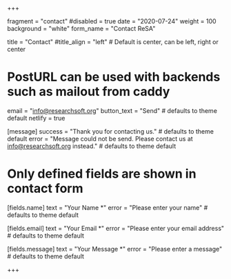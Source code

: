 +++

fragment = "contact"
#disabled = true
date = "2020-07-24"
weight = 100
background = "white"
form_name = "Contact ReSA"

title = "Contact"
#title_align = "left" # Default is center, can be left, right or center

# PostURL can be used with backends such as mailout from caddy
email = "info@researchsoft.org"
button_text = "Send" # defaults to theme default
netlify = true

[message]
  success = "Thank you for contacting us." # defaults to theme default
  error = "Message could not be send. Please contact us at info@researchsoft.org instead." # defaults to theme default

# Only defined fields are shown in contact form
[fields.name]
  text = "Your Name *"
  error = "Please enter your name" # defaults to theme default

[fields.email]
  text = "Your Email *"
  error = "Please enter your email address" # defaults to theme default

[fields.message]
  text = "Your Message *"
  error = "Please enter a message" # defaults to theme default

+++